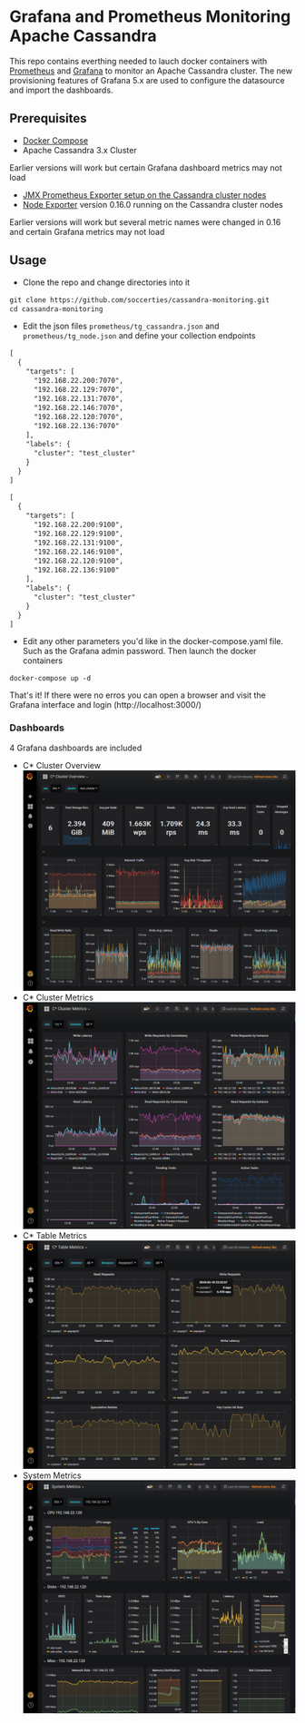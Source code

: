 # Grafana and Prometheus Monitoring Apache Cassandra
This repo contains everthing needed to lauch docker containers with [Prometheus](https://prometheus.io/) and [Grafana](https:/grafana.com/) to monitor an Apache Cassandra cluster.
The new provisioning features of Grafana 5.x are used to configure the datasource and import the dashboards.

## Prerequisites
* [Docker Compose](https://docs.docker.com/compose/install/#install-compose)
* Apache Cassandra 3.x Cluster

Earlier versions will work but certain Grafana dashboard metrics may not load

* [JMX Prometheus Exporter setup on the Cassandra cluster nodes](https://www.robustperception.io/monitoring-cassandra-with-prometheus/)
* [Node Exporter](https://github.com/prometheus/node_exporter) version 0.16.0 running on the Cassandra cluster nodes

Earlier versions will work but several metric names were changed in 0.16 and certain Grafana metrics may not load

## Usage
* Clone the repo and change directories into it
```
git clone https://github.com/soccerties/cassandra-monitoring.git
cd cassandra-monitoring
```
* Edit the json files `prometheus/tg_cassandra.json` and `prometheus/tg_node.json` and define your collection endpoints
```
[
  {
    "targets": [ 
      "192.168.22.200:7070", 
      "192.168.22.129:7070", 
      "192.168.22.131:7070", 
      "192.168.22.146:7070", 
      "192.168.22.120:7070",
      "192.168.22.136:7070" 
    ],
    "labels": {
      "cluster": "test_cluster"
    }
  }
]
```
```
[
  {
    "targets": [ 
      "192.168.22.200:9100", 
      "192.168.22.129:9100", 
      "192.168.22.131:9100", 
      "192.168.22.146:9100", 
      "192.168.22.120:9100",
      "192.168.22.136:9100" 
    ],
    "labels": {
      "cluster": "test_cluster"
    }
  }
]
```
* Edit any other parameters you'd like in the docker-compose.yaml file. Such as the Grafana admin password. Then launch the docker containers
```
docker-compose up -d
```
That's it! If there were no erros you can open a browser and visit the Grafana interface and login (http://localhost:3000/)

### Dashboards
4 Grafana dashboards are included
* C* Cluster Overview
![C* Cluster Overview](screenshots/c-cluster-overview.png)
* C* Cluster Metrics
![C* Cluster Metrics](screenshots/c-cluster-metrics.png)
* C* Table Metrics
![C* Table Metrics](screenshots/c-table-metrics.png)
* System Metrics
![System Metrics](screenshots/system-metrics.png)
